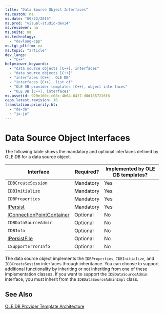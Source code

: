 ```yaml
---
title: "Data Source Object Interfaces"
ms.custom: na
ms.date: "09/22/2016"
ms.prod: "visual-studio-dev14"
ms.reviewer: na
ms.suite: na
ms.technology: 
  - "devlang-cpp"
ms.tgt_pltfrm: na
ms.topic: "article"
dev_langs: 
  - "C++"
helpviewer_keywords: 
  - "data source objects [C++], interfaces"
  - "data source objects [C++]"
  - "interfaces [C++], OLE DB"
  - "interfaces [C++], list of"
  - "OLE DB provider templates [C++], object interfaces"
  - "OLE DB [C++], interfaces"
ms.assetid: 929e100c-c08c-4b64-8437-d8d1357226f6
caps.latest.revision: 16
translation.priority.ht: 
  - "de-de"
  - "ja-jp"
---
```

# Data Source Object Interfaces
The following table shows the mandatory and optional interfaces defined by OLE DB for a data source object.  
  
|Interface|Required?|Implemented by OLE DB templates?|  
|---------------|---------------|--------------------------------------|  
|`IDBCreateSession`|Mandatory|Yes|  
|`IDBInitialize`|Mandatory|Yes|  
|`IDBProperties`|Mandatory|Yes|  
|[IPersist](http://msdn.microsoft.com/library/windows/desktop/ms688695)|Mandatory|Yes|  
|[IConnectionPointContainer](http://msdn.microsoft.com/library/windows/desktop/ms683857)|Optional|No|  
|`IDBDataSourceAdmin`|Optional|No|  
|`IDBInfo`|Optional|No|  
|[IPersistFile](http://msdn.microsoft.com/library/windows/desktop/ms687223)|Optional|No|  
|`ISupportErrorInfo`|Optional|No|  
  
 The data source object implements the `IDBProperties`, `IDBInitialize`, and `IDBCreateSession` interfaces through inheritance. You can choose to support additional functionality by inheriting or not inheriting from one of these implementation classes. If you want to support the `IDBDataSourceAdmin` interface, you must inherit from the `IDBDataSourceAdminImpl` class.  
  
## See Also  
 [OLE DB Provider Template Architecture](../vs140/ole-db-provider-template-architecture.md)